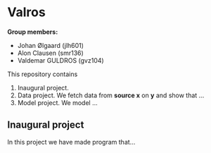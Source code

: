# Valros

**Group members:**
- Johan Ølgaard (jlh601)
- Alon Clausen (smr136)
- Valdemar GULDROS (gvz104)

This repository contains  
1. Inaugural project.
2. Data project. We fetch data from **source x** on **y** and show that ...
3. Model project. We model ...


## Inaugural project
In this project we have made program that...


